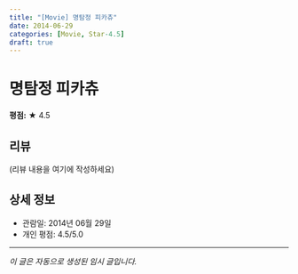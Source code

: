 ```yaml
---
title: "[Movie] 명탐정 피카츄"
date: 2014-06-29
categories: [Movie, Star-4.5]
draft: true
---
```


# 명탐정 피카츄

**평점:** ★ 4.5

## 리뷰

(리뷰 내용을 여기에 작성하세요)

## 상세 정보

- 관람일: 2014년 06월 29일
- 개인 평점: 4.5/5.0

---

*이 글은 자동으로 생성된 임시 글입니다.*
